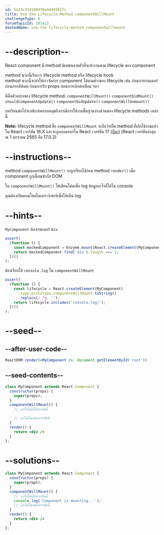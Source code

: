 ```yaml
---
id: 5a24c314108439a4d403617c
title: Use the Lifecycle Method componentWillMount
challengeType: 6
forumTopicId: 301423
dashedName: use-the-lifecycle-method-componentwillmount
---
```


# --description--

React component มี method พิเศษหลายตัวที่จะทำงานตาม lifecycle ของ component 

method พวกนี้เรียกว่า lifecycle method หรือ lifecycle hook  
method พวกนี้จะทำให้เราจัดการ component ได้ตามช่วงของ lifecycle เช่น ก่อนการเรนเดอร์ ก่อนการอัปเดต ก่อนการรับ props ก่อนการเลิกต่อเชื่อม ฯลฯ 

นี่คือตัวอย่างของ lifecycle method: `componentWillMount()` `componentDidMount()` `shouldComponentUpdate()` `componentDidUpdate()` `componentWillUnmount()` 

บทเรียนต่อไปจะอธิบายครอบคลุมถึงกรณีการใช้งานพื้นฐานบางส่วนของ lifecycle methods เหล่านี้

**Note:** lifecycle method ชื่อ `componentWillMount` จะถือว่าเป็น method ที่เลิกใช้งานแล้วใน React เวอร์ชัน 16.X และจะถูกถอดออกใน React เวอร์ชัน 17  [(ที่มา)](https://reactjs.org/blog/2018/03/27/update-on-async-rendering.html) 
(React เวอร์ชันล่าสุด ณ 1 มกราคม 2565 คือ 17.0.2)

# --instructions--

method `componentWillMount()` จะถูกเรียกใช้ก่อน method `render()` เมื่อ component ถูกเชื่อมเข้ากับ DOM 

ใน `componentWillMount()` ให้เขียนโค้ดเพื่อ log ข้อมูลอะไรก็ได้ใน console

คุณต้องเปิดคอนโซลในเบราว์เซอร์เพื่อให้เห็น log

# --hints--

`MyComponent` ต้องเรนเดอร์ `div`

```js
assert(
  (function () {
    const mockedComponent = Enzyme.mount(React.createElement(MyComponent));
    return mockedComponent.find('div').length === 1;
  })()
);
```

ต้องเรียกใช้ `console.log` ใน `componentWillMount`

```js
assert(
  (function () {
    const lifecycle = React.createElement(MyComponent)
      .type.prototype.componentWillMount.toString()
      .replace(/ /g, '');
    return lifecycle.includes('console.log(');
  })()
);
```

# --seed--

## --after-user-code--

```jsx
ReactDOM.render(<MyComponent />, document.getElementById('root'))
```

## --seed-contents--

```jsx
class MyComponent extends React.Component {
  constructor(props) {
    super(props);
  }
  componentWillMount() {
    // แก้ไขโค้ดใต้บรรทัดนี้

    // แก้ไขโค้เหนือบรรทัดนี้
  }
  render() {
    return <div />
  }
};
```

# --solutions--

```jsx
class MyComponent extends React.Component {
  constructor(props) {
    super(props);
  }
  componentWillMount() {
    // แก้ไขโค้ดใต้บรรทัดนี้
    console.log('Component is mounting...');
    // แก้ไขโค้เหนือบรรทัดนี้
  }
  render() {
    return <div />
  }
};
```
